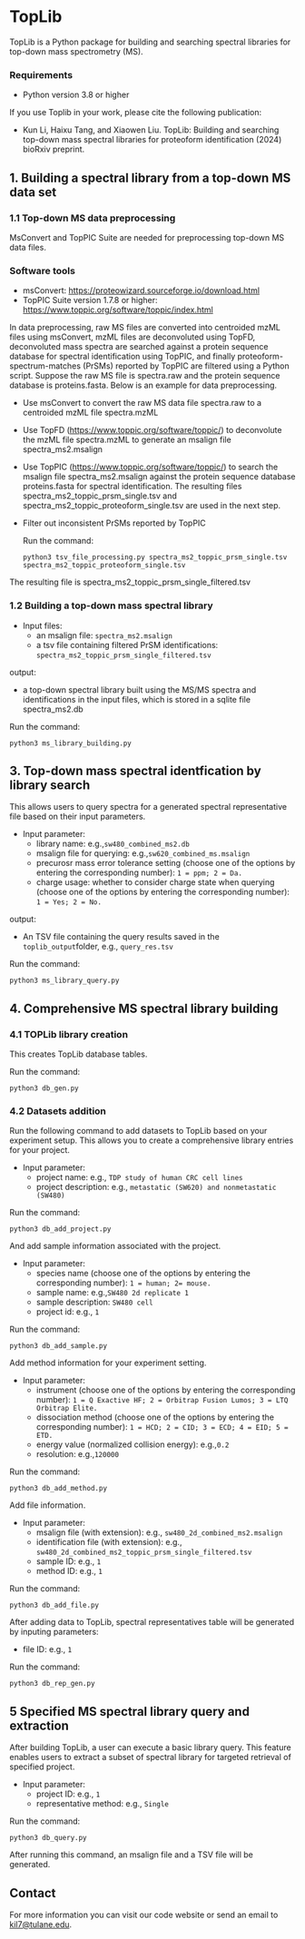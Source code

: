 # TopLib 

TopLib is a Python package for building and searching spectral libraries for
top-down mass spectrometry (MS).  

### Requirements
* Python version 3.8 or higher

If you use Toplib in your work, please cite the following publication:

* Kun Li, Haixu Tang, and Xiaowen Liu. TopLib: Building and searching top-down mass spectral libraries for proteoform identification (2024) bioRxiv preprint.
 

## 1. Building a spectral library from a top-down MS data set 

### 1.1 Top-down MS data preprocessing 

MsConvert and TopPIC Suite are needed for preprocessing top-down MS data files.

### Software tools  

* msConvert: https://proteowizard.sourceforge.io/download.html
* TopPIC Suite version 1.7.8 or higher: https://www.toppic.org/software/toppic/index.html

In data preprocessing, raw MS files are converted into centroided mzML files using msConvert, 
mzML files are deconvoluted using TopFD, deconvoluted mass spectra are searched against 
a protein sequence database for spectral identification using TopPIC, and
finally proteoform-spectrum-matches (PrSMs) reported by TopPIC are filtered using a Python script. Suppose
the raw MS file is spectra.raw and the protein sequence database is
proteins.fasta. Below is an example for data preprocessing.    

* Use msConvert to convert the raw MS data file spectra.raw to a centroided mzML file spectra.mzML 
* Use TopFD (https://www.toppic.org/software/toppic/) to deconvolute the mzML file spectra.mzML to generate an msalign file spectra_ms2.msalign
* Use TopPIC (https://www.toppic.org/software/toppic/) to search the msalign file spectra_ms2.msalign against the protein sequence database proteins.fasta for spectral identification. The resulting files spectra_ms2_toppic_prsm_single.tsv and spectra_ms2_toppic_proteoform_single.tsv are used in the next step.  
* Filter out inconsistent PrSMs reported by TopPIC 

  Run the command: 
  ```
  python3 tsv_file_processing.py spectra_ms2_toppic_prsm_single.tsv spectra_ms2_toppic_proteoform_single.tsv
  ```
The resulting file is spectra_ms2_toppic_prsm_single_filtered.tsv


### 1.2 Building a top-down mass spectral library  

* Input files: 
  * an msalign file: ```spectra_ms2.msalign```
  * a tsv file containing filtered PrSM identifications: ```spectra_ms2_toppic_prsm_single_filtered.tsv```
 
output: 
  * a top-down spectral library built using the MS/MS spectra and identifications in the input files, which is stored in a sqlite file spectra_ms2.db     

Run the command: 
```
python3 ms_library_building.py
```

## 3. Top-down mass spectral identfication by library search 
This allows users to query spectra for a generated spectral representative file based on their input parameters. 

* Input parameter:
  * library name: e.g.,```sw480_combined_ms2.db```
  * msalign file for querying: e.g.,```sw620_combined_ms.msalign```
  * precurosr mass error tolerance setting (choose one of the options by entering the corresponding number): ```1 = ppm; 2 = Da.```
  * charge usage: whether to consider charge state when querying (choose one of the options by entering the corresponding number): ```1 = Yes; 2 = No.```

output: 
  * An TSV file containing the query results saved in the ```toplib_output```folder, e.g., ```query_res.tsv```

Run the command: 
```
python3 ms_library_query.py 
```

## 4. Comprehensive MS spectral library building
### 4.1 TOPLib library creation
This creates TopLib database tables.

Run the command: 
```
python3 db_gen.py 
```

### 4.2 Datasets addition
Run the following command to add datasets to TopLib based on your experiment setup. This allows you to create a comprehensive library entries for your project.

* Input parameter:
  * project name: e.g., ```TDP study of human CRC cell lines```
  * project description: e.g., ```metastatic (SW620) and nonmetastatic (SW480)```

Run the command:   
```
python3 db_add_project.py 
```

And add sample information associated with the project.

* Input parameter:
  * species name (choose one of the options by entering the corresponding number): ```1 = human; 2= mouse.```
  * sample name: e.g.,```SW480 2d replicate 1```
  * sample description: ```SW480 cell```
  * project id: e.g., ```1```

Run the command: 
```
python3 db_add_sample.py 
```

Add method information for your experiment setting. 

* Input parameter: 
  * instrument (choose one of the options by entering the corresponding number): ```1 = Q Exactive HF; 2 = Orbitrap Fusion Lumos; 3 = LTQ Orbitrap Elite.```
  * dissociation method (choose one of the options by entering the corresponding number): ```1 = HCD; 2 = CID; 3 = ECD; 4 = EID; 5 = ETD.```
  * energy value (normalized collision energy): e.g.,```0.2```
  * resolution: e.g.,```120000```

Run the command:
```
python3 db_add_method.py   
```

Add file information.

* Input parameter:
  * msalign file (with extension): e.g., ```sw480_2d_combined_ms2.msalign```
  * identification file (with extension): e.g., ```sw480_2d_combined_ms2_toppic_prsm_single_filtered.tsv```
  * sample ID: e.g., ```1```
  * method ID: e.g., ```1```

Run the command:
```
python3 db_add_file.py  
```

After adding data to TopLib, spectral representatives table will be generated by inputing parameters:
  * file ID: e.g., ```1```

Run the command:
```
python3 db_rep_gen.py  
```

## 5 Specified MS spectral library query and extraction
After building TopLib, a user can execute a basic library query. This feature enables users to extract a subset of spectral library for targeted retrieval of specified project.

* Input parameter:
  * project ID: e.g., ```1```
  * representative method: e.g., ```Single```
    
Run the command:
```
python3 db_query.py  
```
After running this command, an msalign file and a TSV file will be generated.


## Contact
For more information you can visit our code website or send an email to kil7@tulane.edu.
